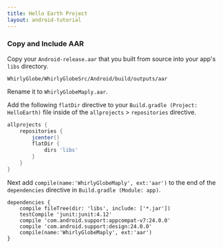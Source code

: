 ```yaml
---
title: Hello Earth Project
layout: android-tutorial
---
```


### Copy and Include AAR

Copy your `Android-release.aar` that you built from source into your app's `libs` directory.

```
WhirlyGlobe/WhirlyGlobeSrc/Android/build/outputs/aar
```

Rename it to `WhirlyGlobeMaply.aar`.

Add the following `flatDir` directive to your `Build.gradle (Project: HelloEarth)` file inside of the `allprojects` > `repositories` directive.

```gradle
allprojects {
    repositories {
        jcenter()
        flatDir {
            dirs 'libs'
        }
    }
}
```


Next add `compile(name:'WhirlyGlobeMaply', ext:'aar')` to the end of the `dependencies` directive in `Build.gradle (Module: app)`.

```
dependencies {
    compile fileTree(dir: 'libs', include: ['*.jar'])
    testCompile 'junit:junit:4.12'
    compile 'com.android.support:appcompat-v7:24.0.0'
    compile 'com.android.support:design:24.0.0'
    compile(name:'WhirlyGlobeMaply', ext:'aar')
}
```

